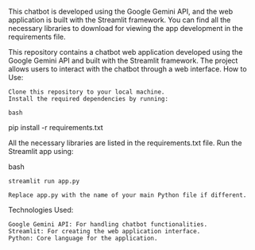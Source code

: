 This chatbot is developed using the Google Gemini API, and the web application is built with the Streamlit framework. You can find all the necessary libraries to download for viewing the app development in the requirements file.




This repository contains a chatbot web application developed using the Google Gemini API and built with the Streamlit framework. The project allows users to interact with the chatbot through a web interface.
How to Use:

    Clone this repository to your local machine.
    Install the required dependencies by running:

    bash

pip install -r requirements.txt

All the necessary libraries are listed in the requirements.txt file.
Run the Streamlit app using:

bash

    streamlit run app.py

    Replace app.py with the name of your main Python file if different.

Technologies Used:

    Google Gemini API: For handling chatbot functionalities.
    Streamlit: For creating the web application interface.
    Python: Core language for the application.

